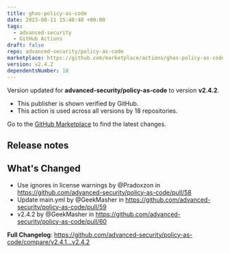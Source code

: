 ```yaml
---
title: ghas-policy-as-code
date: 2023-08-11 15:40:48 +00:00
tags:
  - advanced-security
  - GitHub Actions
draft: false
repo: advanced-security/policy-as-code
marketplace: https://github.com/marketplace/actions/ghas-policy-as-code
version: v2.4.2
dependentsNumber: 18
---
```



Version updated for **advanced-security/policy-as-code** to version **v2.4.2**.
- This publisher is shown verified by GitHub.
- This action is used across all versions by 18 repositories.

Go to the [GitHub Marketplace](https://github.com/marketplace/actions/ghas-policy-as-code) to find the latest changes.

## Release notes

## What's Changed
* Use ignores in license warnings by @Pradoxzon in https://github.com/advanced-security/policy-as-code/pull/58
* Update main.yml by @GeekMasher in https://github.com/advanced-security/policy-as-code/pull/59
* v2.4.2 by @GeekMasher in https://github.com/advanced-security/policy-as-code/pull/60


**Full Changelog**: https://github.com/advanced-security/policy-as-code/compare/v2.4.1...v2.4.2
